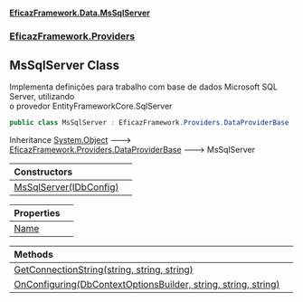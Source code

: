 #### [EficazFramework.Data.MsSqlServer](EficazFrameworkMsSqlDataProvider.md 'EficazFramework MsSql Data Provider')
### [EficazFramework.Providers](EficazFrameworkMsSqlDataProvider.md#EficazFramework.Providers 'EficazFramework.Providers')

## MsSqlServer Class

Implementa definições para trabalho com base de dados Microsoft SQL Server, utilizando  
o provedor EntityFrameworkCore.SqlServer

```csharp
public class MsSqlServer : EficazFramework.Providers.DataProviderBase
```

Inheritance [System.Object](https://docs.microsoft.com/en-us/dotnet/api/System.Object 'System.Object') &#129106; [EficazFramework.Providers.DataProviderBase](https://docs.microsoft.com/en-us/dotnet/api/EficazFramework.Providers.DataProviderBase 'EficazFramework.Providers.DataProviderBase') &#129106; MsSqlServer

| Constructors | |
| :--- | :--- |
| [MsSqlServer(IDbConfig)](EficazFramework.Providers/MsSqlServer/MsSqlServer(IDbConfig).md 'EficazFramework.Providers.MsSqlServer.MsSqlServer(EficazFramework.Configuration.IDbConfig)') | |

| Properties | |
| :--- | :--- |
| [Name](EficazFramework.Providers/MsSqlServer/Name.md 'EficazFramework.Providers.MsSqlServer.Name') | |

| Methods | |
| :--- | :--- |
| [GetConnectionString(string, string, string)](EficazFramework.Providers/MsSqlServer/GetConnectionString(string,string,string).md 'EficazFramework.Providers.MsSqlServer.GetConnectionString(string, string, string)') | |
| [OnConfiguring(DbContextOptionsBuilder, string, string, string)](EficazFramework.Providers/MsSqlServer/OnConfiguring(DbContextOptionsBuilder,string,string,string).md 'EficazFramework.Providers.MsSqlServer.OnConfiguring(Microsoft.EntityFrameworkCore.DbContextOptionsBuilder, string, string, string)') | |
